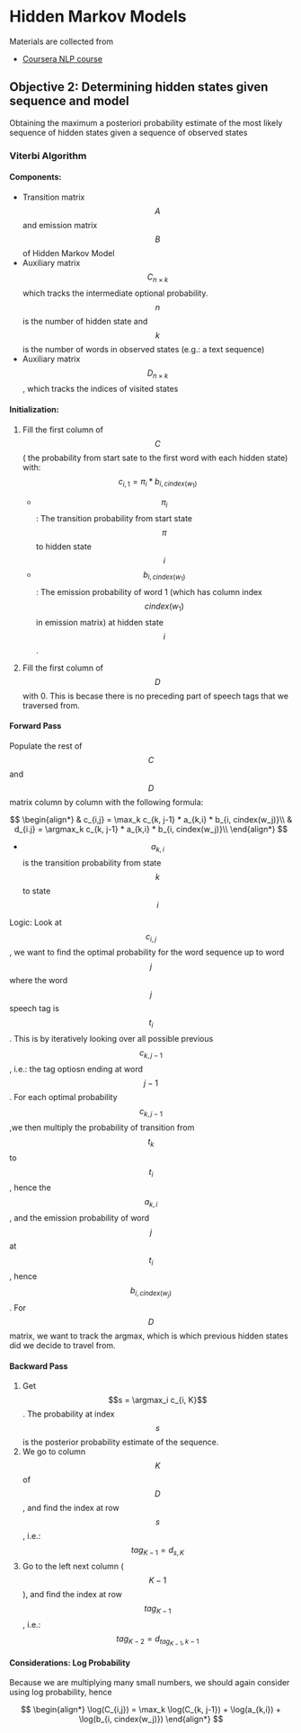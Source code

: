 # Hidden Markov Models

Materials are collected from&#x20;

* [Coursera NLP course](https://www.coursera.org/learn/probabilistic-models-in-nlp/)&#x20;

## Objective 2: Determining hidden states given sequence and model

Obtaining the maximum a posteriori probability estimate of the most likely sequence of hidden states given a sequence of observed states

### Viterbi Algorithm&#x20;

#### Components:&#x20;

* Transition matrix $$A$$ and emission matrix $$B$$ of Hidden Markov Model&#x20;
* Auxiliary matrix $$C_{n \times k}$$ which tracks the intermediate optional probability. $$n$$ is the number of hidden state and $$k$$ is the number of words in observed states (e.g.: a text sequence)&#x20;
* Auxiliary matrix $$D_{n \times k}$$, which tracks the indices of visited states

#### Initialization:&#x20;

1. Fill the first column of $$C$$( the probability from start sate to the first word with each hidden state) with: $$c_{i,1} = \pi_i * b_{i, cindex(w_1)}$$
   * $$\pi_i$$: The transition probability from start state $$\pi$$ to hidden state $$i$$
   *   $$b_{i, cindex(w_1)}$$: The emission probability of word 1 (which has column index $$cindex(w_1)$$ in emission matrix) at hidden state $$i$$.&#x20;


2. Fill the first column of $$D$$ with 0. This is becase there is no preceding part of speech tags that we traversed from. &#x20;

#### Forward Pass&#x20;

Populate the rest of $$C$$ and $$D$$ matrix column by column with the following formula:&#x20;

$$
\begin{align*}
        & c_{i,j} = \max_k c_{k, j-1} * a_{k,i} * b_{i, cindex(w_j)}\\
        & d_{i.j} = \argmax_k  c_{k, j-1} * a_{k,i} * b_{i, cindex(w_j)}\\
    \end{align*}
$$

* $$a_{k,i}$$ is the transition probability from state $$k$$ to state $$i$$

Logic: Look at $$c_{i,j}$$, we want to find the optimal probability for the word sequence up to word $$j$$ where the word $$j$$ speech tag is $$t_i$$. This is by iteratively looking over all possible previous $$c_{k, j-1}$$, i.e.: the tag optiosn ending at word $$j-1$$. For each optimal probability $$c_{k, j-1}$$,we then multiply the probability of transition from $$t_k$$ to $$t_i$$, hence the $$a_{k,i}$$, and the emission probability of word $$j$$ at $$t_i$$, hence $$b_{i, cindex(w_j)}$$. For$$D$$matrix, we want to track the argmax, which is which previous hidden states did we decide to travel from. &#x20;

#### Backward Pass

1. Get $$s = \argmax_i c_{i, K}$$. The probability at index $$s$$ is the posterior probability estimate of the sequence.&#x20;
2. We go to column $$K$$ of $$D$$, and find the index at row $$s$$, i.e.: $$tag_{K-1} = d_{s, K}$$
3. Go to the left next column ($$K-1$$), and find the index at row $$tag_{K-1}$$, i.e.: $$tag_{K-2} = d_{tag_{K-1}, k-1}$$

#### Considerations: Log Probability&#x20;

Because we are multiplying many small numbers, we should again consider using log probability, hence&#x20;

$$
\begin{align*}
        \log(C_{i,j}) = \max_k \log(C_{k, j-1}) + \log(a_{k,i}) + \log(b_{i, cindex(w_j)})
    \end{align*}
$$







